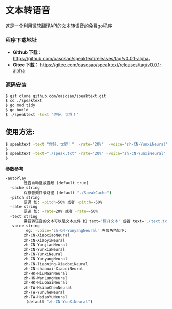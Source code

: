 # 文本转语音 

这是一个利用微软翻译API的文本转语音的免费go程序

### 程序下载地址
- **Github 下载：**
<https://github.com/oasosao/speaktext/releases/tag/v0.0.1-alpha>。
- **Gitee 下载：**  <https://gitee.com/oasosao/speaktext/releases/tag/v0.0.1-alpha>

### 源码安装

```sh
$ git clone github.com/oasosao/speaktext.git
$ cd ./speaktext
$ go mod tidy
$ go build
$ ./speaktext -text "你好，世界！"
```


## 使用方法:

```sh
$ speaktext -text "你好，世界！"  -rate="20%"  -voice="zh-CN-YunxiNeural"
$ 
$ speaktext -text="./speak.txt" -rate="20%" -voice="zh-CN-YunxiNeural"
$
```

**参数参考**

```sh
-autoPlay
    	是否自动播放音频 (default true)
  -cache string
    	保存音频目录路径 (default "./SpeakCache")
  -pitch string
    	语调 如: -pitch=50% 或者 -pitch=-50%
  -rate string
    	语速 如: -rate=20% 或者 -rate=-50%
  -text string
    	需要转语音的文本可以是文本文件 如 text='翻译文本' 或者 text='./text.txt'
  -voice string
    	 eg: -voice='zh-CN-YunyangNeural' 声音角色如下: 
    	zh-CN-XiaoxiaoNeural
    	zh-CN-XiaoyiNeural
    	zh-CN-YunjianNeural
    	zh-CN-YunxiaNeural
    	zh-CN-YunxiNeural
    	zh-CN-YunyangNeural
    	zh-CN-liaoning-XiaobeiNeural
    	zh-CN-shaanxi-XiaoniNeural
    	zh-HK-HiuMaanNeural
    	zh-HK-WanLungNeural
    	zh-HK-HiuGaaiNeural
    	zh-TW-HsiaoChenNeural
    	zh-TW-YunJheNeural
    	zh-TW-HsiaoYuNeural
    	 (default "zh-CN-YunXiNeural")
```
